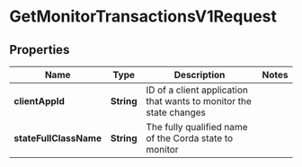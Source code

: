 

# GetMonitorTransactionsV1Request


## Properties

| Name | Type | Description | Notes |
|------------ | ------------- | ------------- | -------------|
|**clientAppId** | **String** | ID of a client application that wants to monitor the state changes |  |
|**stateFullClassName** | **String** | The fully qualified name of the Corda state to monitor |  |



